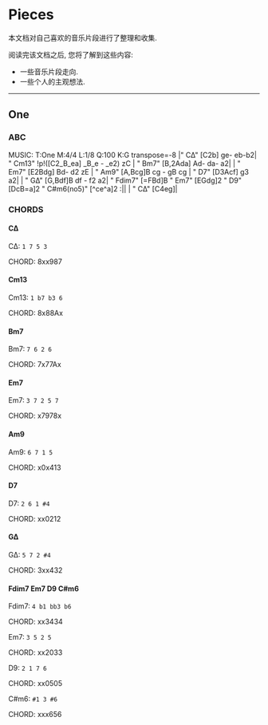Pieces
=======

本文档对自己喜欢的音乐片段进行了整理和收集.

阅读完该文档之后, 您将了解到这些内容:

* 一些音乐片段走向.
* 一些个人的主观想法.

--------------------------------------------------------

One
--------
### ABC
MUSIC:
T:One
M:4/4
L:1/8
Q:100
K:G transpose=-8
|" C∆" [C2b] ge- eb-b2| " Cm13" !p!([C2_B_ea]  _B_e - _e2) zC | " Bm7" [B,2Ada] Ad- da- a2|
| " Em7" [E2Bdg] Bd- d2 zE |  " Am9" [A,Bcg]B cg - gB cg | " D7" [D3Acf] g3 a2|
| " G∆" [G,Bdf]B df - f2 a2| " Fdim7" [=FBd]B " Em7" [EGdg]2  " D9" [DcB=a]2  " C#m6(no5)" [^ce^a]2 :||
| " C∆" [C4eg]|

### CHORDS
#### C∆
C∆: `1 7 5 3`

CHORD: 8xx987

#### Cm13
Cm13: `1 b7 b3 6`

CHORD: 8x88Ax

#### Bm7
Bm7: `7 6 2 6`

CHORD: 7x77Ax

#### Em7
Em7: `3 7 2 5 7`

CHORD: x7978x

#### Am9
Am9: `6 7 1 5`

CHORD: x0x413

#### D7
D7: `2 6 1 #4`

CHORD: xx0212

#### G∆
G∆: `5 7 2 #4`

CHORD: 3xx432

#### Fdim7 Em7 D9 C#m6
Fdim7: `4 b1 bb3 b6`

CHORD: xx3434

Em7: `3 5 2 5`

CHORD: xx2033

D9: `2 1 7 6`

CHORD: xx0505

C#m6: `#1 3 #6`

CHORD: xxx656
